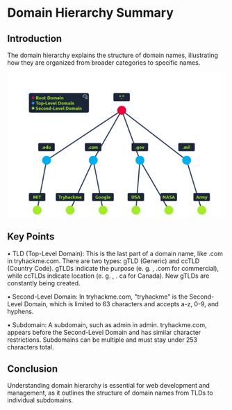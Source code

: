 # Domain Hierarchy Summary 

## Introduction 
The domain hierarchy explains the structure of domain names, illustrating how they are organized from broader categories to specific names. 

![alt text](image.png)

## Key Points 
• TLD (Top-Level Domain): This is the last part of a domain name, like .com in tryhackme.com. There are two types: gTLD (Generic) and ccTLD (Country Code). gTLDs indicate the purpose (e. g. , .com for commercial), while ccTLDs indicate location (e. g. , . ca for Canada). New gTLDs are constantly being created. 

• Second-Level Domain: In tryhackme.com, "tryhackme" is the Second-Level Domain, which is limited to 63 characters and accepts a-z, 0-9, and hyphens. 

• Subdomain: A subdomain, such as admin in admin. tryhackme.com, appears before the Second-Level Domain and has similar character restrictions. Subdomains can be multiple and must stay under 253 characters total. 

## Conclusion 
Understanding domain hierarchy is essential for web development and management, as it outlines the structure of domain names from TLDs to individual subdomains.